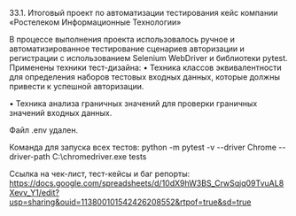 33.1. Итоговый проект по автоматизации тестирования
кейс компании «Ростелеком Информационные Технологии»

В процессе выполнения проекта использовалось ручное и автоматизированное тестирование сценариев авторизации и регистрации с использованием Selenium WebDriver и библиотеки pytest. Применены техники тест-дизайна:
•	Техника классов эквивалентности для определения наборов тестовых входных данных, которые должны привести к успешной авторизации. 

•	Техника анализа граничных значений для проверки граничных значений входных данных.

Файл .env удален.

Команда для запуска всех тестов:
python -m pytest -v --driver Chrome --driver-path C:\chromedriver.exe tests

Ссылка на чек-лист, тест-кейсы и баг репорты: 
https://docs.google.com/spreadsheets/d/10dX9hW3BS_CrwSqjq09TvuAL8Xevv_Y1/edit?usp=sharing&ouid=113800101542426208552&rtpof=true&sd=true

